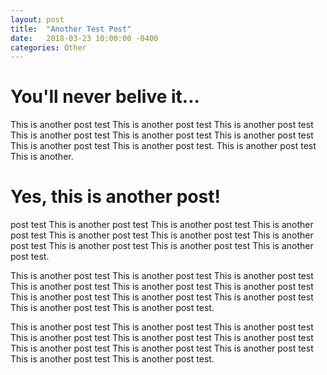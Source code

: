 ```yaml
---
layout: post
title:  "Another Test Post"
date:   2018-03-23 10:00:00 -0400
categories: Other
---
```


# You'll never belive it...

This is another post test This is another post test This is another post test This is another post test This is another post test This is another post test This is another post test This is another post test. This is another post test This is another.

# Yes, this is another post!

post test This is another post test This is another post test This is another post test This is another post test This is another post test This is another post test This is another post test This is another post test This is another post test.

This is another post test This is another post test This is another post test This is another post test This is another post test This is another post test This is another post test This is another post test This is another post test This is another post test This is another post test.

This is another post test This is another post test This is another post test This is another post test This is another post test This is another post test This is another post test This is another post test This is another post test This is another post test This is another post test.